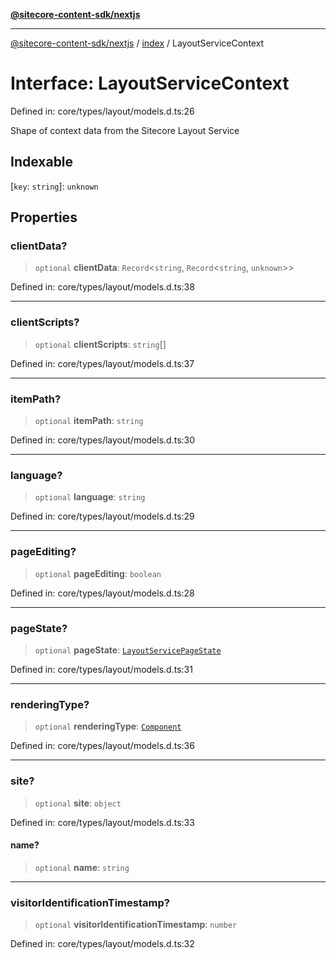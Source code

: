 [**@sitecore-content-sdk/nextjs**](../../README.md)

***

[@sitecore-content-sdk/nextjs](../../README.md) / [index](../README.md) / LayoutServiceContext

# Interface: LayoutServiceContext

Defined in: core/types/layout/models.d.ts:26

Shape of context data from the Sitecore Layout Service

## Indexable

\[`key`: `string`\]: `unknown`

## Properties

### clientData?

> `optional` **clientData**: `Record`\<`string`, `Record`\<`string`, `unknown`\>\>

Defined in: core/types/layout/models.d.ts:38

***

### clientScripts?

> `optional` **clientScripts**: `string`[]

Defined in: core/types/layout/models.d.ts:37

***

### itemPath?

> `optional` **itemPath**: `string`

Defined in: core/types/layout/models.d.ts:30

***

### language?

> `optional` **language**: `string`

Defined in: core/types/layout/models.d.ts:29

***

### pageEditing?

> `optional` **pageEditing**: `boolean`

Defined in: core/types/layout/models.d.ts:28

***

### pageState?

> `optional` **pageState**: [`LayoutServicePageState`](../enumerations/LayoutServicePageState.md)

Defined in: core/types/layout/models.d.ts:31

***

### renderingType?

> `optional` **renderingType**: [`Component`](../enumerations/RenderingType.md#component)

Defined in: core/types/layout/models.d.ts:36

***

### site?

> `optional` **site**: `object`

Defined in: core/types/layout/models.d.ts:33

#### name?

> `optional` **name**: `string`

***

### visitorIdentificationTimestamp?

> `optional` **visitorIdentificationTimestamp**: `number`

Defined in: core/types/layout/models.d.ts:32
